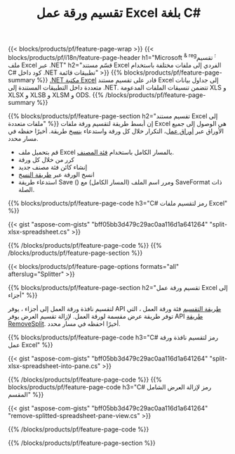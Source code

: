 ﻿---
title: تقسيم ورقة عمل Excel بلغة C#
url: /ar/net/splitter/
description: C# رموز المصدر التي تشرح كيفية تقسيم ملفات Microsoft Excel إلى ملفات متعددة في تطبيقات Visual C# .NET
---
{{< blocks/products/pf/feature-page-wrap >}}
{{< blocks/products/pf/i18n/feature-page-header h1="Microsoft <sup> & reg؛ </sup> تقسيم ملف Excel عبر .NET" h2="قسّم مستند Excel الفردي إلى ملفات مختلفة باستخدام C# كود داخل .NET تطبيقات قائمة" >}}
{{% blocks/products/pf/feature-page-summary %}}
[.NET مكتبة Excel](/cells/net/) قادر على تقسيم مستند Excel إلى جداول بيانات متعددة داخل التطبيقات المستندة إلى .NET. تتضمن تنسيقات الملفات المدعومة XLS و XLSX و XLSB و XLSM و ODS.
{{% /blocks/products/pf/feature-page-summary %}}

{{% blocks/products/pf/feature-page-section h2="تقسيم مستند Excel إلى ملفات متعددة" %}}
إن أبسط طريقة لتقسيم ورقة ملفات Excel هي الوصول إلى جميع الأوراق عبر [أوراق عمل](https://reference.aspose.com/cells/net/aspose.cells/workbook/properties/worksheets)، التكرار خلال كل ورقة واستدعاء [ينسخ](https://reference.aspose.com/cells/net/aspose.cells/worksheet/methods/copy) طريقة. أخيرًا حفظه في مسار محدد. 

+ قم بتحميل ملف Excel بالمسار الكامل باستخدام [فئة المصنف](https://reference.aspose.com/cells/net/aspose.cells/workbook).
+ كرر من خلال كل ورقة
+ إنشاء كائن فئة مصنف جديد
+ انسخ الورقة عبر [طريقة النسخ](https://reference.aspose.com/cells/net/aspose.cells/worksheet/methods/copy)
+ استدعاء طريقة Save () ومرر اسم الملف (المسار الكامل) مع SaveFormat ذات الصلة.

{{% blocks/products/pf/feature-page-code h3="C# رمز لتقسيم ملفات Excel" %}}

{{< gist "aspose-com-gists" "bff05bb3d479c29ac0aa116d1a641264" "split-xlsx-spreadsheet.cs" >}}

{{% /blocks/products/pf/feature-page-code %}}
{{% /blocks/products/pf/feature-page-section %}}

{{< blocks/products/pf/feature-page-options formats="all" afterslug="Splitter" >}}

{{% blocks/products/pf/feature-page-section h2="تقسيم ورقة عمل Excel إلى أجزاء" %}}

لتقسيم نافذة ورقة العمل إلى أجزاء ، يوفر API [طريقة التقسيم](https://reference.aspose.com/cells/net/aspose.cells/worksheet/methods/split) فئة ورقة العمل ، التي توفر طريقة عرض مقسمة لورقة العمل. لإزالة تقسيم العرض يوفر API [طريقة RemoveSplit](https://reference.aspose.com/cells/net/aspose.cells/worksheet/methods/removesplit). أخيرًا احفظه في مسار محدد. 

{{% blocks/products/pf/feature-page-code h3="C# رمز لتقسيم نافذة ورقة عمل Excel" %}}

{{< gist "aspose-com-gists" "bff05bb3d479c29ac0aa116d1a641264" "split-xlsx-spreadsheet-into-pane.cs" >}}

{{% /blocks/products/pf/feature-page-code %}}
{{% blocks/products/pf/feature-page-code h3="C# رمز لإزالة العرض الشامل المقسم" %}}

{{< gist "aspose-com-gists" "bff05bb3d479c29ac0aa116d1a641264" "remove-splitted-spreadsheet-pane-view.cs" >}}

{{% /blocks/products/pf/feature-page-code %}}

{{% /blocks/products/pf/feature-page-section %}}
